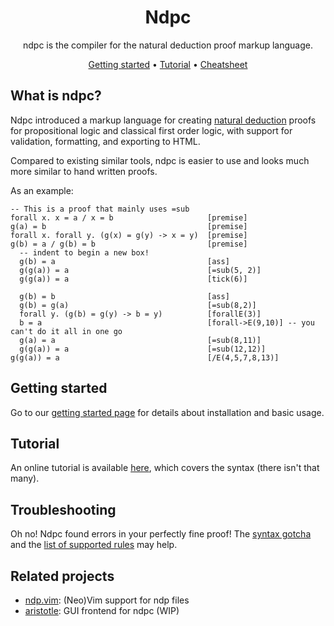 <div align="center">

# Ndpc

ndpc is the compiler for the natural deduction proof markup language.

[Getting started](https://xiaoshihou514.github.io/ndpc/getting-started.html) •
[Tutorial](https://xiaoshihou514.github.io/ndpc/tutorial.html) •
[Cheatsheet](https://xiaoshihou514.github.io/ndpc/rules.html)

</div>

## What is ndpc?

Ndpc introduced a markup language for creating [natural deduction](https://wikipedia.org/wiki/Natural_deduction) proofs for propositional logic and classical first order logic, with support for validation, formatting, and exporting to HTML.

Compared to existing similar tools, ndpc is easier to use and looks much more similar to hand written proofs.

As an example:

```
-- This is a proof that mainly uses =sub
forall x. x = a / x = b                     [premise]
g(a) = b                                    [premise]
forall x. forall y. (g(x) = g(y) -> x = y)  [premise]
g(b) = a / g(b) = b                         [premise]
  -- indent to begin a new box!
  g(b) = a                                  [ass]
  g(g(a)) = a                               [=sub(5, 2)]
  g(g(a)) = a                               [tick(6)]

  g(b) = b                                  [ass]
  g(b) = g(a)                               [=sub(8,2)]
  forall y. (g(b) = g(y) -> b = y)          [forallE(3)]
  b = a                                     [forall->E(9,10)] -- you can't do it all in one go
  g(a) = a                                  [=sub(8,11)]
  g(g(a)) = a                               [=sub(12,12)]
g(g(a)) = a                                 [/E(4,5,7,8,13)]
```

## Getting started

Go to our [getting started page](https://xiaoshihou514.github.io/ndpc/getting-started.html) for details about installation and basic usage.

## Tutorial

An online tutorial is available [here](https://xiaoshihou514.github.io/ndpc/tutorial.html), which covers the syntax (there isn't that many).

## Troubleshooting

Oh no! Ndpc found errors in your perfectly fine proof! The [syntax gotcha](https://xiaoshihou514.github.io/ndpc/syntax-gotchas.html) and the [list of supported rules](https://xiaoshihou514.github.io/ndpc/rules.html) may help.

## Related projects

- [ndp.vim](https://github.com/xiaoshihou514/ndp.vim): (Neo)Vim support for ndp files
- [aristotle](https://github.com/xiaoshihou514/aristotle): GUI frontend for ndpc (WIP)
